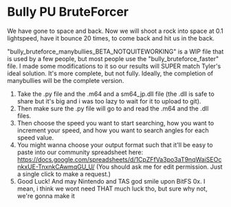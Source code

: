 # Bully PU BruteForcer
We have gone to space and back. Now we will shoot a rock into space at 0.1 lightspeed, have it bounce 20 times, to come back and hit us in the back.

"bully_bruteforce_manybullies_BETA_NOTQUITEWORKING" is a WIP file that is used by a few people, but most people use the "bully_bruteforce_faster" file. I made some modifications to it so our results will SUPER match Tyler's ideal solution. It's more complete, but not fully. Ideally, the completion of manybullies will be the complete version.

1. Take the .py file and the .m64 and a sm64_jp.dll file (the .dll is safe to share but it's big and i was too lazy to wait for it to upload to git).
2. Then make sure the .py file will go to and read the .m64 and the .dll files.
3. Then choose the speed you want to start searching, how you want to increment your speed, and how you want to search angles for each speed value.
4. You might wanna choose your output format such that it'll be easy to paste into our community spreadsheet here: https://docs.google.com/spreadsheets/d/1CpZFfVa3po3aT9nqWaiSEOcnkxUE-TnxnkCAwmqGU_U/ (You should ask me for edit permission. Just a single click to make a request.)
5. Good Luck! And may Nintendo and TAS god smile upon BitFS 0x. I mean, i think we wont need THAT much luck tho, but sure why not, we're gonna make it
